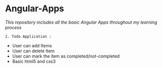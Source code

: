 # Angular-Apps
*This repository includes all the basic Angular Apps throughout my learning process*


```1. Todo Application :```

  - User can add Items
  - User can delete Item
  - User can mark the item as completed/not-completed
  - Basic html5 and css3


